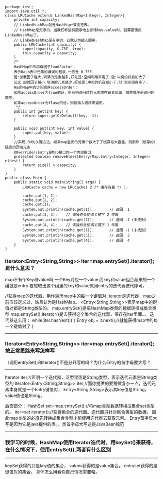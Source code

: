 ```
package test;
import java.util.*;
class LRUCache extends LinkedHashMap<Integer, Integer>{
    private int capacity;
    // LinkedHashMap就是HashMap+双向链表。
    // HashMap是无序的，当我们希望有顺序地去存储key-value时，就需要使用LinkedHashMap了。
    // LinkedHashMap是有序的，且默认为插入顺序。
    public LRUCache(int capacity) {
        super(capacity, 0.75F, true);
        this.capacity = capacity;
    }
    /*
    HashMap中的加载因子loadFactor：
    表示Hash表中元素的填满的程度.一般是 0.75F.
    若:加载因子越大,填满的元素越多,好处是:空间利用率高了,但:冲突的机会加大了.
    反之,加载因子越小,填满的元素越少,好处是:冲突的机会减小了,但:空间浪费多了.
    HashMap中的访问顺序accessOrder：
    如果accessOrder为true的话，则会把访问过的元素放在链表后面，放置顺序是访问的顺序.
    如果accessOrder为flase的话，则按插入顺序来遍历.
     */
    public int get(int key) {
        return super.getOrDefault(key, -1);
    }

    public void put(int key, int value) {
        super.put(key, value);
    }
    //实现LRU的关键方法，如果map里面的元素个数大于了缓存最大容量，则删除（缓存的）链表的顶端元素
    @Override//Entry是Map接口的一个内部接口
    protected boolean removeEldestEntry(Map.Entry<Integer, Integer> eldest) {
        return size() > capacity;
    }
}
public class Main {
    public static void main(String[] args) {
        LRUCache cache = new LRUCache( 2 /* 缓存容量 */ );

        cache.put(1, 1);
        cache.put(2, 2);
        cache.get(1);
        System.out.println(cache.get(1));       // 返回  1
        cache.put(3, 3);    // 该操作会使得关键字 2 作废
        System.out.println(cache.get(2));       // 返回 -1 (未找到)
        cache.put(4, 4);    // 该操作会使得关键字 1 作废
        System.out.println(cache.get(1));       // 返回 -1 (未找到)
        System.out.println(cache.get(3));       // 返回  3
        System.out.println(cache.get(4));       // 返回  4
    }
}
```
  
### Iterator<Entry<String,String>> iter=map.entrySet().iterator(); 是什么意思？
map不有个Key和value吗 一个Key对应一个value 而key和value组合起来的一个组就是entry 要想取出这个组里的key和value就用entry的迭代器迭代即可。

//获得map的迭代器，用作遍历map中的每一个键值对
Iterator是迭代器，map之前应该定义过，姑且认为是HashMap。
<Entry<String,String>>表示map中的键值对都是String类型的。
map.entrySet()是把HashMap类型的数据转换成集合类型
map.entrySet().iterator()是去获得这个集合的迭代器，保存在iter里面。。
迭代器这么用：
while(iter.hasNext()) {
Entry obj = it.next();//就能获得map中的每一个键值对了
}

----------------------------------------------------------------------------

### Iterator<Entry<String,String>> iter=map.entrySet().iterator();按正常思路来写怎样写
（调用entrySet()和iterator()不是分开写的吗？为什么Entry的首字母要大写？

----------------------------------------------------------------
Iterator<String> iter;//声明一个迭代器，泛型里面是String类型，表示迭代元素是String类型的
Iterator<Entry<String,String>> iter;//而你提供的要稍微复杂一点，迭代元素本身就是一个Entry键值对，
Entry<String,String>表示其key值是String，value值也是String。

后面部分：
HashSet set=map.entrySet();//将map类型数据转换成集合set类型的。
iter=set.iterator();//获得集合的迭代器。迭代器只针对集合类型的数据，
因此map类型的必须先转换成集合类型才能使用迭代器去获取元素。
Entry首字母大写是因为它是java提供的类。。类首字母大写这是JavaBean规范
  
---------------------------------------------------------------------------------------------
### 我学习的时候，HashMap使用Iterator迭代时，用keySet()来获得，在什么情况下，使用entrySet(),两者有什么区别
-------------------------------------------------------------------------------------------
keySet获得的只是key值的集合，
values获得的是value集合，
entryset获得的是键值对的集合。
具体怎么用看你自己情况需要哈。


